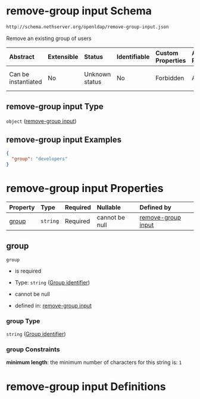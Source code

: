 # remove-group input Schema

```txt
http://schema.nethserver.org/openldap/remove-group-input.json
```

Remove an existing group of users

| Abstract            | Extensible | Status         | Identifiable | Custom Properties | Additional Properties | Access Restrictions | Defined In                                                                         |
| :------------------ | :--------- | :------------- | :----------- | :---------------- | :-------------------- | :------------------ | :--------------------------------------------------------------------------------- |
| Can be instantiated | No         | Unknown status | No           | Forbidden         | Allowed               | none                | [remove-group-input.json](openldap/remove-group-input.json "open original schema") |

## remove-group input Type

`object` ([remove-group input](remove-group-input.md))

## remove-group input Examples

```json
{
  "group": "developers"
}
```

# remove-group input Properties

| Property        | Type     | Required | Nullable       | Defined by                                                                                                                                                |
| :-------------- | :------- | :------- | :------------- | :-------------------------------------------------------------------------------------------------------------------------------------------------------- |
| [group](#group) | `string` | Required | cannot be null | [remove-group input](remove-group-input-properties-group-identifier.md "http://schema.nethserver.org/openldap/remove-group-input.json#/properties/group") |

## group



`group`

*   is required

*   Type: `string` ([Group identifier](remove-group-input-properties-group-identifier.md))

*   cannot be null

*   defined in: [remove-group input](remove-group-input-properties-group-identifier.md "http://schema.nethserver.org/openldap/remove-group-input.json#/properties/group")

### group Type

`string` ([Group identifier](remove-group-input-properties-group-identifier.md))

### group Constraints

**minimum length**: the minimum number of characters for this string is: `1`

# remove-group input Definitions
